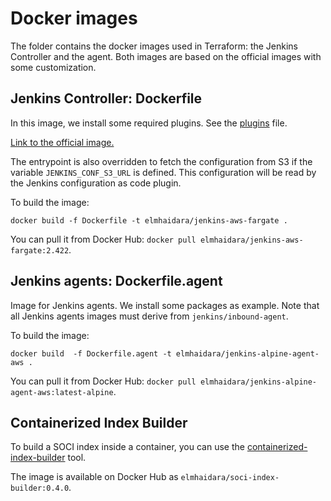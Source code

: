 # Docker images

The folder contains the docker images used in Terraform: the Jenkins Controller and the agent. Both images are based on
the official images with some customization.

## Jenkins Controller: Dockerfile

In this image, we install some required plugins. See the [plugins](./plugins.txt) file.

[Link to the official image.](https://github.com/jenkinsci/docker/blob/master/README.md)

The entrypoint is also overridden to fetch the configuration from S3 if the variable `JENKINS_CONF_S3_URL` is defined.
This configuration will be read by the Jenkins configuration as code plugin.

To build the image:

```shell
docker build -f Dockerfile -t elmhaidara/jenkins-aws-fargate .
```

You can pull it from Docker Hub: `docker pull elmhaidara/jenkins-aws-fargate:2.422`.

## Jenkins agents: Dockerfile.agent

Image for Jenkins agents. We install some packages as example. Note that all Jenkins agents images must derive
from `jenkins/inbound-agent`.

To build the image:

```shell
docker build  -f Dockerfile.agent -t elmhaidara/jenkins-alpine-agent-aws .
```

You can pull it from Docker Hub: `docker pull elmhaidara/jenkins-alpine-agent-aws:latest-alpine`.

## Containerized Index Builder

To build a SOCI index inside a container, you can use the [containerized-index-builder](./containerized-index-builder/)
tool.

The image is available on Docker Hub as `elmhaidara/soci-index-builder:0.4.0`.
